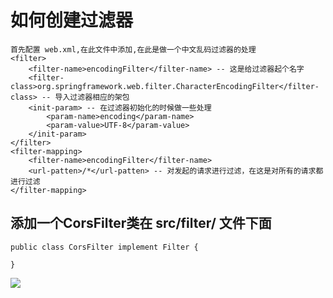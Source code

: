 # 如何创建过滤器 #
	首先配置 web.xml,在此文件中添加,在此是做一个中文乱码过滤器的处理 
	<filter>
		<filter-name>encodingFilter</filter-name> -- 这是给过滤器起个名字
		<filter-class>org.springframework.web.filter.CharacterEncodingFilter</filter-class> -- 导入过滤器相应的架包
		<init-param> -- 在过滤器初始化的时候做一些处理
			<param-name>encoding</param-name>
			<param-value>UTF-8</param-value>
		</init-param>
	</filter>
	<filter-mapping>
		<filter-name>encodingFilter</filter-name>
		<url-patten>/*</url-patten> -- 对发起的请求进行过滤，在这是对所有的请求都进行过滤	
	</filter-mapping>


## 添加一个CorsFilter类在 src/filter/ 文件下面  ##
	public class CorsFilter implement Filter {
		
	}
![](https://i.imgur.com/T523kem.png)